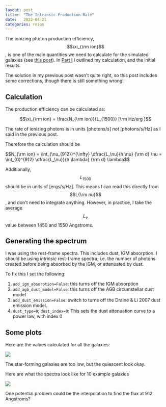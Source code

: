 ```yaml
---
layout: post
title:  "The Intrinsic Production Rate"
date:   2022-04-21
categories: reion
---
```



The ionizing photon production efficiency, $$\xi_{\rm ion}$$, is one of the main quantities we need to calculate for the simulated galaxies (see <a href="https://ndrakos.github.io/blog/reion/Reionization_Modelling/">this post</a>). In <a href=
"https://ndrakos.github.io/blog/reion/The_intrinsic_production_rate/">Part I</a> I outlined my calculation, and the initial results.

The solution in my previous post wasn't quite right, so this post includes some corrections, though there is still something wrong!

## Calculation

The production efficiency can be calculated as:

$$\xi_{\rm ion} = \frac{N_{\rm ion}}{L_{1500}} [\rm Hz/erg ]$$

The rate of ionizing photons is in units [photons/s] *not* [photons/s/Hz] as I said in the previous post.

Therefore the calculation should be

$$N_{\rm ion} = \int_{\nu_{912}}^{\infty} \dfrac{L_\nu}{h \nu}  {\rm d} \nu = \int_{0}^{912} \dfrac{L_\nu}}{h \lambda} {\rm d} \lambda$$


Additionally, $$L_{1500}$$ should be in units of [ergs/s/Hz]. This means I can read this directly from $$L{\rm nu}$$, and don't need to integrate anything. However, in practice, I take the average $$L_\nu$$ value between 1450 and 1550 Angstroms.


## Generating the spectrum

I was using the rest-frame spectra. This includes dust, IGM absorption. I should be using *intrinsic* rest-frame spectra; i.e. the number of photons created before being absorbed by the IGM, or attenuated by dust.

To fix this I set the following:

1. <code>add_igm_absorption=False</code>: this turns off the IGM absorption
2. <code>add_agb_dust_model=False</code>: this turns off the AGB circumstellar dust model
3. <code>add_dust_emission=False</code>: switch to turns off the Draine & Li 2007 dust emission model.
4. <code>dust_type=0</code>; <code>dust_index=0</code>: This sets the dust attenuation curve to a power law, with index 0


## Some plots

Here are the values calculated for all the galaxies:

<img src="{{ site.baseurl }}/assets/plots/20220421_xi_ion_scatter.png">

The star-forming galaxies are too low, but the quiescent look okay.

Here are what the spectra look like for 10 example galaxies

<img src="{{ site.baseurl }}/assets/plots/20220421_Example_Spectra.png">

One potential problem could be the interpolation to find the flux at 912 Angstroms?
